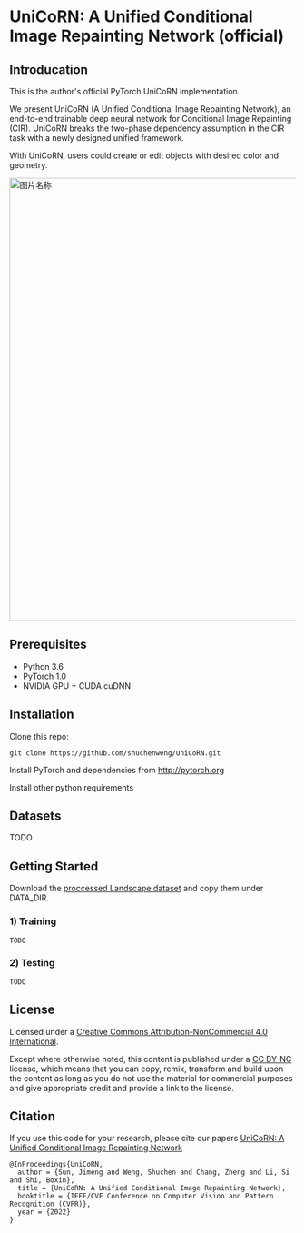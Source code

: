 # UniCoRN: A Unified Conditional Image Repainting Network (official)

## Introducation
This is the author's official PyTorch UniCoRN implementation.

We present UniCoRN (A Unified Conditional Image Repainting Network), an end-to-end trainable deep neural network for Conditional Image Repainting (CIR). UniCoRN breaks the two-phase dependency assumption in the CIR task with a newly designed unified framework.

With UniCoRN, users could create or edit objects with desired color and geometry. 
<!-- ![test image size](https://github.com/shuchenweng/UniCoRN/blob/main/edit.png){:height="50%" width="50%"} -->
 <img src="https://github.com/shuchenweng/UniCoRN/blob/main/edit.png" width = "668" height = "780" alt="图片名称" align=center />
 

## Prerequisites
* Python 3.6
* PyTorch 1.0
* NVIDIA GPU + CUDA cuDNN

## Installation
Clone this repo: 
```
git clone https://github.com/shuchenweng/UniCoRN.git
```
Install PyTorch and dependencies from http://pytorch.org

Install other python requirements

## Datasets
TODO

## Getting Started
Download the [proccessed Landscape dataset](https://drive.google.com/file/d/1KQqIrcLvnL89LsuxAMN5uHehNcZPzfdU/view) and copy them under DATA_DIR.

### 1) Training
```
TODO
```
### 2) Testing
```
TODO
```

## License
Licensed under a [Creative Commons Attribution-NonCommercial 4.0 International](https://creativecommons.org/licenses/by-nc/4.0/).

Except where otherwise noted, this content is published under a [CC BY-NC](https://creativecommons.org/licenses/by-nc/4.0/) license, which means that you can copy, remix, transform and build upon the content as long as you do not use the material for commercial purposes and give appropriate credit and provide a link to the license.

## Citation
If you use this code for your research, please cite our papers [UniCoRN: A Unified Conditional Image Repainting Network](https://ci.idm.pku.edu.cn/Weng_CVPR22c.pdf)
```
@InProceedings{UniCoRN,
  author = {Sun, Jimeng and Weng, Shuchen and Chang, Zheng and Li, Si and Shi, Boxin},
  title = {UniCoRN: A Unified Conditional Image Repainting Network},
  booktitle = {IEEE/CVF Conference on Computer Vision and Pattern Recognition (CVPR)},
  year = {2022}
}
```
